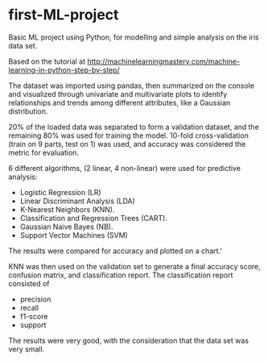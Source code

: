 # first-ML-project
Basic ML project using Python, for modelling and simple analysis on the iris data set.

Based on the tutorial at http://machinelearningmastery.com/machine-learning-in-python-step-by-step/

The dataset was imported using pandas, then summarized on the console and visualized through univariate and multivariate plots to identify relationships and trends among different attributes, like a Gaussian distribution.

20% of the loaded data was separated to form a validation dataset, and the remaining 80% was used for training the model.
10-fold cross-validation (train on 9 parts, test on 1) was used, and accuracy was considered the metric for evaluation.

6 different algorithms, (2 linear, 4 non-linear) were used for predictive analysis:
* Logistic Regression (LR)
* Linear Discriminant Analysis (LDA)
* K-Nearest Neighbors (KNN).
* Classification and Regression Trees (CART).
* Gaussian Naive Bayes (NB).
* Support Vector Machines (SVM)

The results were compared for accuracy and plotted on a chart.'

KNN was then used on the validation set to generate a final accuracy score, confusion matrix, and classification report. The classification report consisted of
* precision
* recall
* f1-score
* support

The results were very good, with the consideration that the data set was very small.
